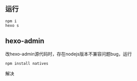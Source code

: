 ## 运行
```
npm i
hexo s
```
## hexo-admin
改hexo-admin源代码时，存在nodejs版本不兼容问题bug，运行
```
npm install natives
```
解决